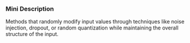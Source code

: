 ### Mini Description

Methods that randomly modify input values through techniques like noise injection, dropout, or random quantization while maintaining the overall structure of the input.
